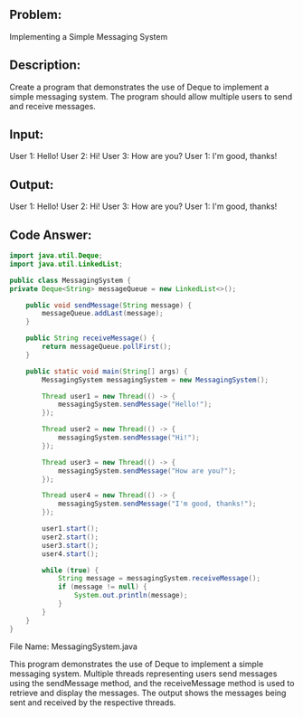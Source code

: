## Problem: 
Implementing a Simple Messaging System

## Description: 
Create a program that demonstrates the use of Deque to implement a simple messaging system. The program should allow multiple users to send and receive messages.

## Input:
User 1: Hello!
User 2: Hi!
User 3: How are you?
User 1: I'm good, thanks!
## Output:
User 1: Hello!
User 2: Hi!
User 3: How are you?
User 1: I'm good, thanks!

## Code Answer:
```Java
import java.util.Deque;
import java.util.LinkedList;

public class MessagingSystem {
private Deque<String> messageQueue = new LinkedList<>();

    public void sendMessage(String message) {
        messageQueue.addLast(message);
    }

    public String receiveMessage() {
        return messageQueue.pollFirst();
    }

    public static void main(String[] args) {
        MessagingSystem messagingSystem = new MessagingSystem();

        Thread user1 = new Thread(() -> {
            messagingSystem.sendMessage("Hello!");
        });

        Thread user2 = new Thread(() -> {
            messagingSystem.sendMessage("Hi!");
        });

        Thread user3 = new Thread(() -> {
            messagingSystem.sendMessage("How are you?");
        });

        Thread user4 = new Thread(() -> {
            messagingSystem.sendMessage("I'm good, thanks!");
        });

        user1.start();
        user2.start();
        user3.start();
        user4.start();

        while (true) {
            String message = messagingSystem.receiveMessage();
            if (message != null) {
                System.out.println(message);
            }
        }
    }
}
```

File Name: MessagingSystem.java

This program demonstrates the use of Deque to implement a simple messaging system. Multiple threads representing users send messages using the sendMessage method, and the receiveMessage method is used to retrieve and display the messages. The output shows the messages being sent and received by the respective threads.
